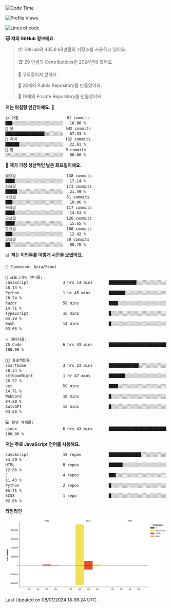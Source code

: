 <!--START_SECTION:waka-->
![Code Time](http://img.shields.io/badge/Code%20Time-24%20hrs%202%20mins-blue)

![Profile Views](http://img.shields.io/badge/Profile%20Views-2-blue)

![Lines of code](https://img.shields.io/badge/%EC%A0%80%EB%8A%94%20%EC%97%AC%ED%83%9C%EA%B9%8C%EC%A7%80%20-1.1%20million%20%EC%A4%84%EC%9D%98%20%EC%BD%94%EB%93%9C%EB%A5%BC%20%EC%9E%91%EC%84%B1%ED%96%88%EC%96%B4%EC%9A%94.-blue)

**🐱 저의 GitHub 정보에요.** 

> 📦 GitHub의 435.8 kB만큼의 저장소를 사용하고 있어요. 
 > 
> 🏆 29 만큼의 Contributions을 2024년에 했어요
 > 
> 🚫 구직중이지 않아요.
 > 
> 📜 28개의 Public Repository를 만들었어요. 
 > 
> 🔑 19개의 Private Repository를 만들었어요. 
 > 
**저는 아침형 인간이에요. 🐤** 

```text
🌞 아침                     81 commits          ███░░░░░░░░░░░░░░░░░░░░░░   10.06 % 
🌆 낮　                     542 commits         █████████████████░░░░░░░░   67.33 % 
🌃 저녁                     182 commits         ██████░░░░░░░░░░░░░░░░░░░   22.61 % 
🌙 밤　                     0 commits           ░░░░░░░░░░░░░░░░░░░░░░░░░   00.00 % 
```
📅 **제가 가장 생산적인 날은 화요일이에요.** 

```text
월요일                      138 commits         ████░░░░░░░░░░░░░░░░░░░░░   17.14 % 
화요일                      173 commits         █████░░░░░░░░░░░░░░░░░░░░   21.49 % 
수요일                      81 commits          ███░░░░░░░░░░░░░░░░░░░░░░   10.06 % 
목요일                      117 commits         ████░░░░░░░░░░░░░░░░░░░░░   14.53 % 
금요일                      126 commits         ████░░░░░░░░░░░░░░░░░░░░░   15.65 % 
토요일                      100 commits         ███░░░░░░░░░░░░░░░░░░░░░░   12.42 % 
일요일                      70 commits          ██░░░░░░░░░░░░░░░░░░░░░░░   08.70 % 
```


📊 **저는 이번주를 이렇게 시간을 보냈어요.** 

```text
🕑︎ Timezone: Asia/Seoul

💬 프로그래밍 언어들: 
JavaScript               3 hrs 14 mins       ████████████░░░░░░░░░░░░░   48.13 % 
Python                   1 hr 45 mins        ███████░░░░░░░░░░░░░░░░░░   26.24 % 
Razor                    59 mins             ████░░░░░░░░░░░░░░░░░░░░░   14.71 % 
TypeScript               16 mins             █░░░░░░░░░░░░░░░░░░░░░░░░   04.20 % 
Bash                     14 mins             █░░░░░░░░░░░░░░░░░░░░░░░░   03.66 % 

🔥 에디터들: 
VS Code                  6 hrs 43 mins       █████████████████████████   100.00 % 

🐱‍💻 프로젝트들: 
smarthome                3 hrs 23 mins       █████████████░░░░░░░░░░░░   50.34 % 
sttGoodNight             1 hr 47 mins        ███████░░░░░░░░░░░░░░░░░░   26.57 % 
net                      59 mins             ████░░░░░░░░░░░░░░░░░░░░░   14.71 % 
WebCord                  16 mins             █░░░░░░░░░░░░░░░░░░░░░░░░   04.20 % 
AutoGPT                  15 mins             █░░░░░░░░░░░░░░░░░░░░░░░░   03.88 % 

💻 운영 체제들: 
Linux                    6 hrs 43 mins       █████████████████████████   100.00 % 
```

**저는 주로 JavaScript 언어를 사용해요.** 

```text
JavaScript               19 repos            ██████████████░░░░░░░░░░░   54.29 % 
HTML                     8 repos             ██████░░░░░░░░░░░░░░░░░░░   22.86 % 
C                        4 repos             ███░░░░░░░░░░░░░░░░░░░░░░   11.43 % 
Python                   2 repos             █░░░░░░░░░░░░░░░░░░░░░░░░   05.71 % 
SCSS                     1 repo              █░░░░░░░░░░░░░░░░░░░░░░░░   02.86 % 
```



**타임라인**

![Lines of Code chart](https://raw.githubusercontent.com/project-dy/project-dy/main/assets/bar_graph.png)


 Last Updated on 08/01/2024 18:38:24 UTC
<!--END_SECTION:waka-->
